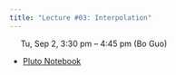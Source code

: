```yaml
---
title: "Lecture #03: Interpolation"
---
```


&nbsp;&nbsp;&nbsp;&nbsp;&nbsp;Tu, Sep 2, 3:30 pm – 4:45 pm (Bo Guo)

- [Pluto Notebook](../pluto_notebooks/Module2_numerical_integration.html)
